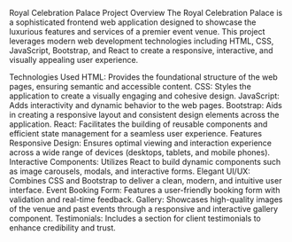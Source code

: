 Royal Celebration Palace
Project Overview
The Royal Celebration Palace is a sophisticated frontend web application designed to showcase the luxurious features and services of a premier event venue. This project leverages modern web development technologies including HTML, CSS, JavaScript, Bootstrap, and React to create a responsive, interactive, and visually appealing user experience.

Technologies Used
HTML: Provides the foundational structure of the web pages, ensuring semantic and accessible content.
CSS: Styles the application to create a visually engaging and cohesive design.
JavaScript: Adds interactivity and dynamic behavior to the web pages.
Bootstrap: Aids in creating a responsive layout and consistent design elements across the application.
React: Facilitates the building of reusable components and efficient state management for a seamless user experience.
Features
Responsive Design: Ensures optimal viewing and interaction experience across a wide range of devices (desktops, tablets, and mobile phones).
Interactive Components: Utilizes React to build dynamic components such as image carousels, modals, and interactive forms.
Elegant UI/UX: Combines CSS and Bootstrap to deliver a clean, modern, and intuitive user interface.
Event Booking Form: Features a user-friendly booking form with validation and real-time feedback.
Gallery: Showcases high-quality images of the venue and past events through a responsive and interactive gallery component.
Testimonials: Includes a section for client testimonials to enhance credibility and trust.
